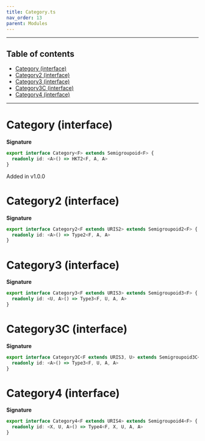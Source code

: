 ```yaml
---
title: Category.ts
nav_order: 13
parent: Modules
---
```


---

<h2 class="text-delta">Table of contents</h2>

- [Category (interface)](#category-interface)
- [Category2 (interface)](#category2-interface)
- [Category3 (interface)](#category3-interface)
- [Category3C (interface)](#category3c-interface)
- [Category4 (interface)](#category4-interface)

---

# Category (interface)

**Signature**

```ts
export interface Category<F> extends Semigroupoid<F> {
  readonly id: <A>() => HKT2<F, A, A>
}
```

Added in v1.0.0

# Category2 (interface)

**Signature**

```ts
export interface Category2<F extends URIS2> extends Semigroupoid2<F> {
  readonly id: <A>() => Type2<F, A, A>
}
```

# Category3 (interface)

**Signature**

```ts
export interface Category3<F extends URIS3> extends Semigroupoid3<F> {
  readonly id: <U, A>() => Type3<F, U, A, A>
}
```

# Category3C (interface)

**Signature**

```ts
export interface Category3C<F extends URIS3, U> extends Semigroupoid3C<F, U> {
  readonly id: <A>() => Type3<F, U, A, A>
}
```

# Category4 (interface)

**Signature**

```ts
export interface Category4<F extends URIS4> extends Semigroupoid4<F> {
  readonly id: <X, U, A>() => Type4<F, X, U, A, A>
}
```
